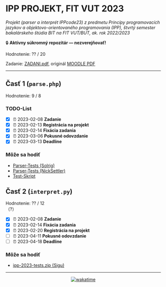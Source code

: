 # IPP PROJEKT, FIT VUT 2023

*Projekt (parser a interprét IPPcode23) z predmetu Princípy programovacích jazykov a objektovo-orientovaného programovania (IPP), štvrtý semester bakalárskeho štúdia BIT na FIT VUT/BUT, ak. rok 2022/2023*

🔒 **Aktívny súkromný repozitár — nezverejňovať!**

Hodnotenie: ?? / 20

Zadanie: [ZADANI.pdf](ZADANI.pdf), originál [MOODLE PDF](https://moodle.vut.cz/mod/folder/view.php?id=272411https://moodle.vut.cz/pluginfile.php/532505/mod_folder/content/0/ipp23spec.pdf)

----------------------------------------------

## Časť 1 (`parse.php`)

Hodnotenie: 9 / 8

### TODO-List

- [X] ⏰ 2023-02-08 **Zadanie**
- [X] ⏰ 2023-02-13 **Registrácia na projekt**
- [X] ⏰ 2023-02-14 **Fixácia zadania**
- [X] ⏰ 2023-03-06 **Pokusné odovzdanie**
- [X] ⏰ 2023-03-13 **Deadline**

### Môže sa hodiť

- [Parser-Tests (Solrig)](https://cdn.discordapp.com/attachments/889798927736528937/1073543734874095646/IPP23_parser_tests.zip)
- [Parser-Tests (NickSettler)](https://github.com/NickSettler/IPP-project-2023-tests)
- [Test-Skript](https://gist.github.com/sproott/d534b327752a5bb2d41139b9f9e005fa)

## Časť 2 (`interpret.py`)

Hodnotenie: ?? / 12<br>（?）

- [X] ⏰ 2023-02-08 **Zadanie**
- [X] ⏰ 2023-02-14 **Fixácia zadania**
- [X] ⏰ 2023-02-20 **Registrácia na projekt**
- [ ] ⏰ 2023-04-11 **Pokusné odovzdanie**
- [ ] ⏰ 2023-04-18 **Deadline**

### Môže sa hodiť

- [ipp-2023-tests.zip (Sigu)](https://discord.com/channels/461541385204400138/712627564992004146/1085869237052125224)

----------------------------------------------

<div align="center"><a href="https://wakatime.com"><img alt="wakatime" src="https://wakatime.com/badge/user/dd421270-8f1c-43aa-aa5b-ec52a2a18852/project/87ac67bf-1dfb-4420-8df7-f52e6bdf27fe.svg?style=for-the-badge" /></a></div>
